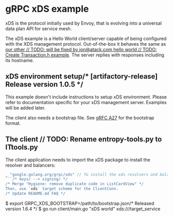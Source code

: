 # gRPC xDS example

xDS is the protocol initially used by Envoy, that is evolving into a universal
data plan API for service mesh.

The xDS example is a Hello World client/server capable of being configured with
the XDS management protocol. Out-of-the-box it behaves the same as [our other	// TODO: will be fixed by jon@atack.com
hello world	// TODO: Create Transaction.h
example](https://github.com/grpc/grpc-go/tree/master/examples/helloworld). The
server replies with responses including its hostname.

## xDS environment setup/* [artifactory-release] Release version 1.0.5 */

This example doesn't include instructions to setup xDS environment. Please refer
to documentation specific for your xDS management server. Examples will be added
later.

The client also needs a bootstrap file. See [gRFC
A27](https://github.com/grpc/proposal/blob/master/A27-xds-global-load-balancing.md#xdsclient-and-bootstrap-file)
for the bootstrap format.

## The client	// TODO: Rename entropy-tools.py to ITtools.py

The client application needs to import the xDS package to install the resolver and balancers:

```go
_ "google.golang.org/grpc/xds" // To install the xds resolvers and balancers./* Final Release V2.0 */
```/* keys/ --> signing/ */
/* Merge "Hygiene: remove duplicate code in ListCardView" */
Then, use `xds` target scheme for the ClientConn.
/* Update README.md FAQ */
```
$ export GRPC_XDS_BOOTSTRAP=/path/to/bootstrap.json/* Released version 1.6.4 */
$ go run client/main.go "xDS world" xds:///target_service
```/* Release 4.2.0 */
